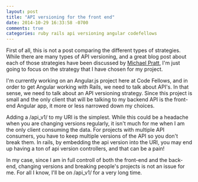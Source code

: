 ```yaml
---
layout: post
title: "API versioning for the front end"
date: 2014-10-29 16:33:58 -0700
comments: true
categories: ruby rails api versioning angular codefellows
---
```


First of all, this is not a post comparing the different types of strategies. While there are many types of API versioning, and a great blog post about each of those strategies have been discussed by [Michael Pratt](http://urthen.github.io/2013/05/09/ways-to-version-your-api/), I'm just going to focus on the strategy that I have chosen for my project. <!-- more -->

I'm currently working on an Angular.js project here at Code Fellows, and in order to get Angular working with Rails, we need to talk about API's. In that sense, we need to talk about an API versioning strategy. Since this project is small and the only client that will be talking to my backend API is the front-end Angular app, it more or less narrowed down my choices.

Adding a /api_v1/ to my URI is the simplest. While this could be a headache when you are changing versions regularly, it isn't much for me when I am the only client consuming the data. For projects with multiple API consumers, you have to keep multiple versions of the API so you don't break them. In rails, by embedding the api version into the URI, you may end up having a ton of api version controllers, and that can be a pain!

In my case, since I am in full controll of both the front-end and the back-end, changing versions and breaking people's projects is not an issue for me. For all I know, I'll be on /api_v1/ for a very long time.
